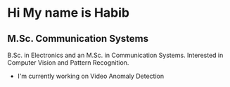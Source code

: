 Hi My name is Habib
======================

M.Sc. Communication Systems
---------------------------

B.Sc. in Electronics and an M.Sc. in Communication Systems. Interested in Computer Vision and Pattern Recognition.

*   I'm currently working on Video Anomaly Detection
